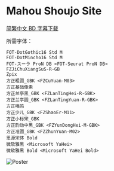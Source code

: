 # Mahou Shoujo Site

[简繁中文 BD 字幕下载](https://github.com/Nekomoekissaten-SUB/Nekomoekissaten-poi-Subs/releases/download/pre/Mahou_Shoujo_Site_BD_zho.7z)

所需字体：
```
FOT-DotGothic16 Std M
FOT-DotMincho16 Std M
FOT-スーラ ProN DB <FOT-Seurat ProN DB>
FZJiChuXiangSuS-R-GB
Zpix
方正粗圆_GBK <FZCuYuan-M03>
方正基础像素
方正兰亭黑_GBK <FZLanTingHei-R-GBK>
方正兰亭圆_GBK <FZLanTingYuan-R-GBK>
方正喵鸣
方正少儿_GBK <FZShaoEr-M11>
方正小标宋_GBK
方正韵动中黑_GBK <FZYunDongHei-M-GBK>
方正准圆_GBK <FZZhunYuan-M02>
思源宋体 Bold
微软雅黑 <Microsoft YaHei>
微软雅黑 Bold <Microsoft YaHei Bold>
```

![Poster](http://nekomoe.pages.dev/images/2018-04/mahoushoujyosite.png)